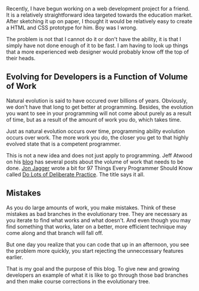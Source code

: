 Recently, I have begun working on a web development project for a friend.  It is a relatively straightforward idea targeted towards the education market.  After sketching it up on paper, I thought it would be relatively easy to create a HTML and CSS prototype for him.  Boy was I wrong.  

The problem is not that I cannot do it or don't have the ability, it is that I simply have not done enough of it to be fast.  I am having to look up things that a more experienced web designer would probably know off the top of their heads.

## Evolving for Developers is a Function of Volume of Work

Natural evolution is said to have occured over billions of years.  Obviously, we don't have that long to get better at programming. Besides, the evolution you want to see in your programming will not come about purely as a result of time, but as a result of the amount of work you do, which takes time.

Just as natural evolution occurs over time, programming ability evolution occurs over work.  The more work you do, the closer you get to that highly evolved state that is a competent programmer.

This is not a new idea and does not just apply to programming. Jeff Atwood on his [blog](http://www.codinghorror.com/quantity-always-trumps-quality/) has several posts about the volume of work that needs to be done.  [Jon Jagger](http://jonjagger.blogspot.com) wrote a bit for 97 Things Every Programmer Should Know called [Do Lots of Deliberate Practice](http://programmer.97things.oreilly.com/wiki/index.php/Do_Lots_of_Deliberate_Practice). The title says it all.

## Mistakes

As you do large amounts of work, you make mistakes. Think of these mistakes as bad branches in the evolutionary tree.  They are necessary as you iterate to find what works and what doesn't.  And even though you may find something that works, later on a better, more efficient technique may come along and that branch will fall off.

But one day you realize that you can code that up in an afternoon, you see the problem more quickly, you start rejecting the unneccessary features earlier.

That is my goal and the purpose of this blog.  To give new and growing developers an example of what it is like to go through those bad branches and then make course corrections in the evolutionary tree.
